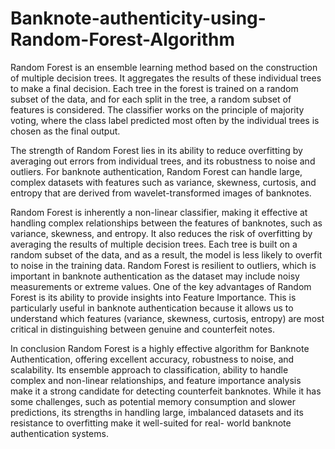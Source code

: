 # Banknote-authenticity-using-Random-Forest-Algorithm

Random Forest is an ensemble learning method based on the construction of multiple decision 
trees. It aggregates the results of these individual trees to make a final decision. Each tree in 
the forest is trained on a random subset of the data, and for each split in the tree, a random 
subset of features is considered. The classifier works on the principle of majority voting, where 
the class label predicted most often by the individual trees is chosen as the final output. 
 
The strength of Random Forest lies in its ability to reduce overfitting by averaging out errors 
from individual trees, and its robustness to noise and outliers. For banknote authentication, 
Random Forest can handle large, complex datasets with features such as variance, skewness, 
curtosis, and entropy that are derived from wavelet-transformed images of banknotes. 
 
Random Forest is inherently a non-linear classifier, making it effective at handling complex 
relationships between the features of banknotes, such as variance, skewness, and entropy. It 
also reduces the risk of overfitting by averaging the results of multiple decision trees. Each tree 
is built on a random subset of the data, and as a result, the model is less likely to overfit to noise 
in the training data. Random Forest is resilient to outliers, which is important in banknote 
authentication as the dataset may include noisy measurements or extreme values. One of the 
key advantages of Random Forest is its ability to provide insights into Feature Importance. 
This is particularly useful in banknote authentication because it allows us to understand which 
features (variance, skewness, curtosis, entropy) are most critical in distinguishing between 
genuine and counterfeit notes. 
 
In conclusion Random Forest is a highly effective algorithm for Banknote Authentication, 
offering excellent accuracy, robustness to noise, and scalability. Its ensemble approach to 
classification, ability to handle complex and non-linear relationships, and feature importance 
analysis make it a strong candidate for detecting counterfeit banknotes. While it has some 
challenges, such as potential memory consumption and slower predictions, its strengths in 
handling large, imbalanced datasets and its resistance to overfitting make it well-suited for real- 
world banknote authentication systems. 
